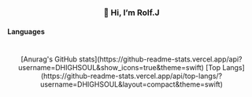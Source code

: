 ### <p align="center">**👋 Hi, I’m Rolf.J**</p>

#### Languages

#

<p align="center">
  [Anurag's GitHub stats](https://github-readme-stats.vercel.app/api?username=DHIGHSOUL&show_icons=true&theme=swift)
  [Top Langs](https://github-readme-stats.vercel.app/api/top-langs/?username=DHIGHSOUL&layout=compact&theme=swift)
</p>
